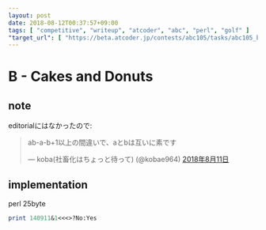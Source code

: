 ```yaml
---
layout: post
date: 2018-08-12T00:37:57+09:00
tags: [ "competitive", "writeup", "atcoder", "abc", "perl", "golf" ]
"target_url": [ "https://beta.atcoder.jp/contests/abc105/tasks/abc105_b" ]
---
```


# B - Cakes and Donuts

## note

editorialにはなかったので:

<blockquote class="twitter-tweet" data-lang="ja"><p lang="ja" dir="ltr">ab-a-b+1以上の間違いで、aとbは互いに素です</p>&mdash; koba(社畜化はちょっと待って) (@kobae964) <a href="https://twitter.com/kobae964/status/1028281547655282688?ref_src=twsrc%5Etfw">2018年8月11日</a></blockquote>
<script async src="https://platform.twitter.com/widgets.js" charset="utf-8"></script>

## implementation

perl 25byte

``` perl
print 140911&1<<<>?No:Yes
```
